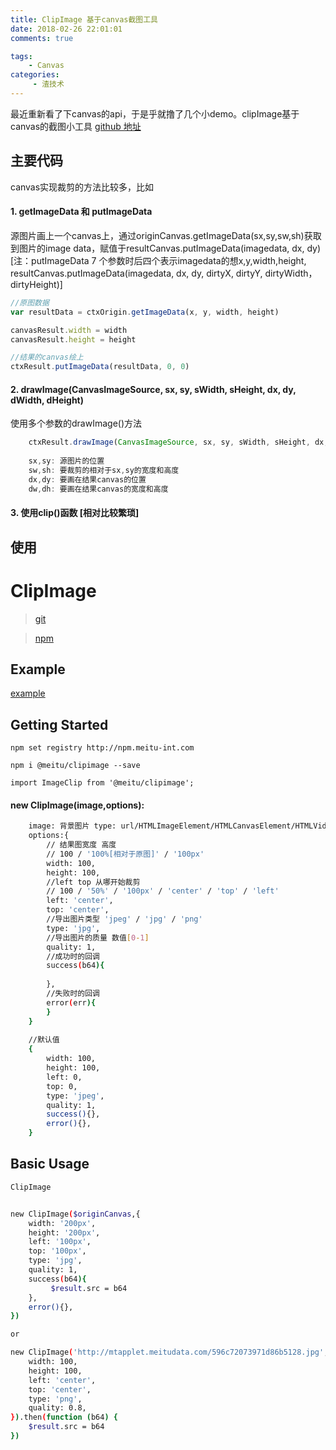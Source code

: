 ```yaml
---
title: ClipImage 基于canvas截图工具
date: 2018-02-26 22:01:01
comments: true

tags:
    - Canvas
categories:
     - 渣技术
---
```


最近重新看了下canvas的api，于是乎就撸了几个小demo。clipImage基于canvas的截图小工具 [github 地址](https://github.com/ishareme/ClipImage/)

<!-- more -->

## 主要代码

canvas实现裁剪的方法比较多，比如

#### 1. getImageData 和 putImageData

源图片画上一个canvas上，通过originCanvas.getImageData(sx,sy,sw,sh)获取到图片的image data，赋值于resultCanvas.putImageData(imagedata, dx, dy) 
[注：putImageData 7 个参数时后四个表示imagedata的想x,y,width,height,
resultCanvas.putImageData(imagedata, dx, dy, dirtyX, dirtyY, dirtyWidth， dirtyHeight)]
```js
//原图数据
var resultData = ctxOrigin.getImageData(x, y, width, height)

canvasResult.width = width
canvasResult.height = height

//结果的canvas绘上
ctxResult.putImageData(resultData, 0, 0)

```

#### 2. drawImage(CanvasImageSource, sx, sy, sWidth, sHeight, dx, dy, dWidth, dHeight)

使用多个参数的drawImage()方法

```js
    ctxResult.drawImage(CanvasImageSource, sx, sy, sWidth, sHeight, dx, dy, dWidth, dHeight)
    
    sx,sy: 源图片的位置
    sw,sh: 要裁剪的相对于sx,sy的宽度和高度
    dx,dy: 要画在结果canvas的位置
    dw,dh: 要画在结果canvas的宽度和高度

```

#### 3. 使用clip()函数 [相对比较繁琐]


## 使用
# ClipImage

> [git](https://github.com/ishareme/clipimage)

> [npm](http://npm.meitu-int.com/#@meitu/ClipImage)

## Example

[example](http://f2er.meitu.com/hmz/imageclip/example/index.html)

## Getting Started
 
 ```shell
 npm set registry http://npm.meitu-int.com 
 ```
 
 ```shell
 npm i @meitu/clipimage --save
 ```

 ```shell
 import ImageClip from '@meitu/clipimage';
 ```
 
 
####  new ClipImage(image,options):

```sh
    image: 背景图片 type: url/HTMLImageElement/HTMLCanvasElement/HTMLVideoElement
    options:{
        // 结果图宽度 高度
        // 100 / '100%[相对于原图]' / '100px'
        width: 100,
        height: 100,
        //left top 从哪开始裁剪
        // 100 / '50%' / '100px' / 'center' / 'top' / 'left'
        left: 'center',
        top: 'center',
        //导出图片类型 'jpeg' / 'jpg' / 'png'
        type: 'jpg',
        //导出图片的质量 数值[0-1]
        quality: 1, 
        //成功时的回调
        success(b64){
        
        },
        //失败时的回调
        error(err){
        }
    }
    
    //默认值
    {
        width: 100,
        height: 100,
        left: 0, 
        top: 0,
        type: 'jpeg',
        quality: 1, 
        success(){},
        error(){},
    }
```

## Basic Usage
```sh
ClipImage


new ClipImage($originCanvas,{
    width: '200px',
    height: '200px',
    left: '100px', 
    top: '100px',
    type: 'jpg',
    quality: 1, 
    success(b64){
         $result.src = b64
    },
    error(){},
})

or

new ClipImage('http://mtapplet.meitudata.com/596c72073971d86b5128.jpg',{
    width: 100,
    height: 100,
    left: 'center', 
    top: 'center',
    type: 'png',
    quality: 0.8, 
}).then(function (b64) {
    $result.src = b64
})

```
   　　　　　　   
   　　　　　　                        
   　　　　　　       








